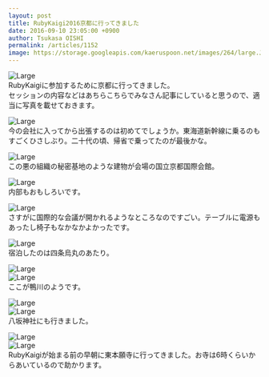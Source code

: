 ```yaml
---
layout: post
title: RubyKaigi2016京都に行ってきました
date: 2016-09-10 23:05:00 +0900
author: Tsukasa OISHI
permalink: /articles/1152
image: https://storage.googleapis.com/kaeruspoon.net/images/264/large.JPG?1473515408
---
```



![Large](https://storage.googleapis.com/kaeruspoon.net/images/264/large.JPG?1473515408)  
RubyKaigiに参加するために京都に行ってきました。  
セッションの内容などはあちらこちらでみなさん記事にしていると思うので、適当に写真を載せておきます。  

![Large](https://storage.googleapis.com/kaeruspoon.net/images/267/large.JPG?1473515697)  
今の会社に入ってから出張するのは初めてでしょうか。東海道新幹線に乗るのもすごくひさしぶり。二十代の頃、帰省で乗ってたのが最後かな。  

![Large](https://storage.googleapis.com/kaeruspoon.net/images/265/large.JPG?1473515556)  
この悪の組織の秘密基地のような建物が会場の国立京都国際会館。  

![Large](https://storage.googleapis.com/kaeruspoon.net/images/266/large.JPG?1473515654)  
内部もおもしろいです。  

![Large](https://storage.googleapis.com/kaeruspoon.net/images/269/large.jpg?1473516017)  
さすがに国際的な会議が開かれるようなところなのですごい。テーブルに電源もあったし椅子もなかなかよかったです。  

![Large](https://storage.googleapis.com/kaeruspoon.net/images/268/large.JPG?1473515865)  
宿泊したのは四条烏丸のあたり。  

![Large](https://storage.googleapis.com/kaeruspoon.net/images/270/large.JPG?1473516145)  
![Large](https://storage.googleapis.com/kaeruspoon.net/images/273/large.JPG?1473516335)  
ここが鴨川のようです。  

![Large](https://storage.googleapis.com/kaeruspoon.net/images/271/large.JPG?1473516228)  
![Large](https://storage.googleapis.com/kaeruspoon.net/images/272/large.JPG?1473516281)  
八坂神社にも行きました。  

![Large](https://storage.googleapis.com/kaeruspoon.net/images/276/large.JPG?1473516484)  
![Large](https://storage.googleapis.com/kaeruspoon.net/images/277/large.JPG?1473516626)  
RubyKaigiが始まる前の早朝に東本願寺に行ってきました。お寺は6時くらいからあいているので助かります。  
